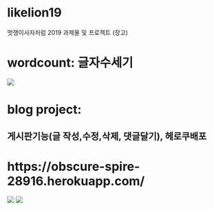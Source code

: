 # likelion19

멋쟁이사자처럼 2019 
과제물 및 프로젝트 (장고)

<h1>wordcount: 글자수세기</h1>
<img src="https://user-images.githubusercontent.com/51702223/167956562-a48445f0-8fb0-4c8e-9a9f-0f6e1e8703ca.png" />


<h1>blog project:</h1>
<h2>게시판기능(글 작성,수정,삭제, 댓글달기), 헤로쿠배포<h2>
  <h1>https://obscure-spire-28916.herokuapp.com/</h1>
<img src="https://user-images.githubusercontent.com/51702223/167956264-db9a1334-3608-4057-84a8-369dcfa51b73.png" />
<img src="https://user-images.githubusercontent.com/51702223/167956311-21a11766-b622-4c6f-afca-f7402fcf29a1.png" />  
